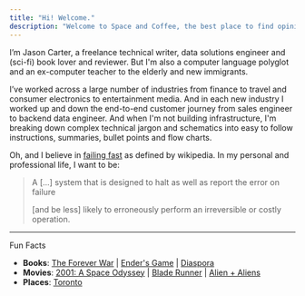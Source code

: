 ```yaml
---
title: "Hi! Welcome."
description: "Welcome to Space and Coffee, the best place to find opininated book reviews in science fiction (sci-fi) and only sci-fi...plus a little actual science"
---
```


<!-- ![](about.jpg) -->

I’m Jason Carter, a freelance technical writer, data solutions engineer and (sci-fi) book lover and reviewer. But I'm also a computer language polyglot and an ex-computer teacher to the elderly and new immigrants.

I’ve worked across a large number of industries from finance to travel and consumer electronics to entertainment media. And in each new industry I worked up and down the end-to-end customer journey from sales engineer to backend data engineer. And when I'm not building infrastructure, I'm breaking down complex technical jargon and schematics into easy to follow instructions, summaries, bullet points and flow charts.

Oh, and I believe in [failing fast](https://en.wikipedia.org/wiki/Fail-fast) as defined by wikipedia. In my personal and professional life, I want to be:

> A \[...\] system that is designed to halt as well as report the error on failure
>
> \[and be less\] likely to erroneously perform an irreversible or costly operation.

* * *

Fun Facts

*   **Books**: [The Forever War](http://en.wikipedia.org/wiki/The_Forever_War) | [Ender's Game](http://en.wikipedia.org/wiki/Ender%27s_Game) | [Diaspora](https://en.wikipedia.org/wiki/Diaspora_(novel))
*   **Movies**: [2001: A Space Odyssey](http://en.wikipedia.org/wiki/2001:_A_Space_Odyssey_(film)) | [Blade Runner](http://en.wikipedia.org/wiki/Blade_Runner) | [Alien + Aliens](http://en.wikipedia.org/wiki/Alien_(film))
*   **Places**: [Toronto](http://www.flickr.com/search/?q=Toronto)